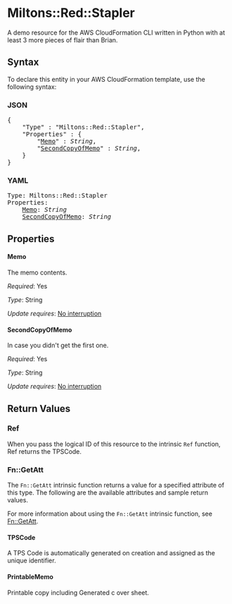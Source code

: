 # Miltons::Red::Stapler

A demo resource for the AWS CloudFormation CLI written in Python with at least 3 more pieces of flair than Brian.

## Syntax

To declare this entity in your AWS CloudFormation template, use the following syntax:

### JSON

<pre>
{
    "Type" : "Miltons::Red::Stapler",
    "Properties" : {
        "<a href="#memo" title="Memo">Memo</a>" : <i>String</i>,
        "<a href="#secondcopyofmemo" title="SecondCopyOfMemo">SecondCopyOfMemo</a>" : <i>String</i>,
    }
}
</pre>

### YAML

<pre>
Type: Miltons::Red::Stapler
Properties:
    <a href="#memo" title="Memo">Memo</a>: <i>String</i>
    <a href="#secondcopyofmemo" title="SecondCopyOfMemo">SecondCopyOfMemo</a>: <i>String</i>
</pre>

## Properties

#### Memo

The memo contents.

_Required_: Yes

_Type_: String

_Update requires_: [No interruption](https://docs.aws.amazon.com/AWSCloudFormation/latest/UserGuide/using-cfn-updating-stacks-update-behaviors.html#update-no-interrupt)

#### SecondCopyOfMemo

In case you didn't get the first one.

_Required_: Yes

_Type_: String

_Update requires_: [No interruption](https://docs.aws.amazon.com/AWSCloudFormation/latest/UserGuide/using-cfn-updating-stacks-update-behaviors.html#update-no-interrupt)

## Return Values

### Ref

When you pass the logical ID of this resource to the intrinsic `Ref` function, Ref returns the TPSCode.

### Fn::GetAtt

The `Fn::GetAtt` intrinsic function returns a value for a specified attribute of this type. The following are the available attributes and sample return values.

For more information about using the `Fn::GetAtt` intrinsic function, see [Fn::GetAtt](https://docs.aws.amazon.com/AWSCloudFormation/latest/UserGuide/intrinsic-function-reference-getatt.html).

#### TPSCode

A TPS Code is automatically generated on creation and assigned as the unique identifier.

#### PrintableMemo

Printable copy including Generated c over sheet.

